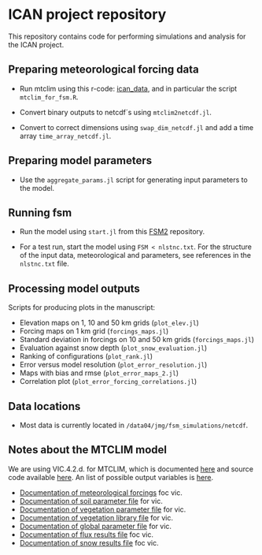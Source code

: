 # ICAN project repository

This repository contains code for performing simulations and analysis for the ICAN project.

## Preparing meteorological forcing data

- Run mtclim using this r-code: [ican_data](https://github.com/jmgnve/ican_data), and in particular the script `mtclim_for_fsm.R`.

- Convert binary outputs to netcdf´s using `mtclim2netcdf.jl`.

- Convert to correct dimensions using `swap_dim_netcdf.jl` and add a time array `time_array_netcdf.jl`.

## Preparing model parameters

- Use the `aggregate_params.jl` script for generating input parameters to the model.

## Running fsm

- Run the model using `start.jl` from this [FSM2](https://github.com/jmgnve/FSM2/tree/netcdf_landuse) repository.

- For a test run, start the model using `FSM < nlstnc.txt`. For the structure of the input data, meteorological and parameters, see references in the `nlstnc.txt` file. 

## Processing model outputs

Scripts for producing plots in the manuscript:

- Elevation maps on 1, 10 and 50 km grids (`plot_elev.jl`) 
- Forcing maps on 1 km grid (`forcings_maps.jl`)
- Standard deviation in forcings on 10 and 50 km grids (`forcings_maps.jl`)
- Evaluation against snow depth (`plot_snow_evaluation.jl`)
- Ranking of configurations (`plot_rank.jl`)
- Error versus model resolution (`plot_error_resolution.jl`)
- Maps with bias and rmse (`plot_error_maps_2.jl`)
- Correlation plot (`plot_error_forcing_correlations.jl`)

## Data locations

- Most data is currently located in `/data04/jmg/fsm_simulations/netcdf`.

## Notes about the MTCLIM model

We are using VIC.4.2.d. for MTCLIM, which is documented [here](http://vic.readthedocs.io/en/vic.4.2.d/) and source code available [here](https://github.com/UW-Hydro/VIC/tree/VIC.4.2.b). An list of possible output variables is [here](http://vic.readthedocs.io/en/vic.4.2.d/Documentation/OutputVarList/).
 
- [Documentation of meteorological forcings](http://vic.readthedocs.io/en/vic.4.2.d/Documentation/ForcingData/) foc vic.
- [Documentation of soil parameter file](http://vic.readthedocs.io/en/vic.4.2.d/Documentation/SoilParam/) for vic.
- [Documentation of vegetation parameter file](http://vic.readthedocs.io/en/vic.4.2.d/Documentation/VegParam/) for vic.
- [Documentation of vegetation library file](http://vic.readthedocs.io/en/vic.4.2.d/Documentation/VegLib/) for vic.
- [Documentation of global parameter file](http://vic.readthedocs.io/en/vic.4.2.d/Documentation/GlobalParam/) for vic.
- [Documentation of flux results file](http://vic.readthedocs.io/en/vic.4.2.d/Documentation/FluxOutputFiles/) foc vic.
- [Documentation of snow results file](http://vic.readthedocs.io/en/vic.4.2.d/Documentation/SnowOutputFile/) foc vic.
